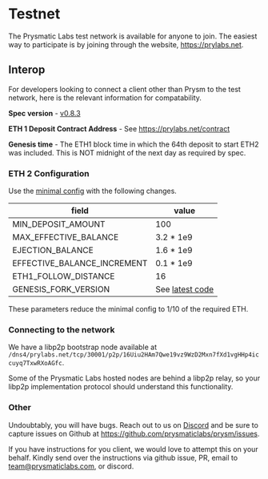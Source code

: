 # Testnet 

The Prysmatic Labs test network is available for anyone to join. The easiest way to participate is by joining through the website, https://prylabs.net.

## Interop

For developers looking to connect a client other than Prysm to the test network, here is the relevant information for compatability. 


**Spec version** - [v0.8.3](https://github.com/ethereum/eth2.0-specs/tree/v0.8.3)

**ETH 1 Deposit Contract Address** - See https://prylabs.net/contract

**Genesis time** - The ETH1 block time in which the 64th deposit to start ETH2 was included. This is NOT midnight of the next day as required by spec.

### ETH 2 Configuration

Use the [minimal config](https://github.com/ethereum/eth2.0-specs/blob/v0.8.3/configs/minimal.yaml) with the following changes.

| field | value |
|-------|-------|
| MIN_DEPOSIT_AMOUNT | 100 |
| MAX_EFFECTIVE_BALANCE | 3.2 * 1e9 |
| EJECTION_BALANCE | 1.6 * 1e9 |
| EFFECTIVE_BALANCE_INCREMENT | 0.1 * 1e9 |
| ETH1_FOLLOW_DISTANCE | 16 | 
| GENESIS_FORK_VERSION | See [latest code](https://github.com/prysmaticlabs/prysm/blob/master/shared/params/config.go#L236) |

These parameters reduce the minimal config to 1/10 of the required ETH.

### Connecting to the network

We have a libp2p bootstrap node available at `/dns4/prylabs.net/tcp/30001/p2p/16Uiu2HAm7Qwe19vz9WzD2Mxn7fXd1vgHHp4iccuyq7TxwRXoAGfc`.

Some of the Prysmatic Labs hosted nodes are behind a libp2p relay, so your libp2p implementation protocol should understand this functionality.

### Other

Undoubtably, you will have bugs. Reach out to us on [Discord](https://discord.gg/KSA7rPr) and be sure to capture issues on Github at https://github.com/prysmaticlabs/prysm/issues. 

If you have instructions for you client, we would love to attempt this on your behalf. Kindly send over the instructions via github issue, PR, email to team@prysmaticlabs.com, or discord.
